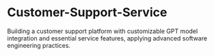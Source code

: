 # Customer-Support-Service
Building a customer support platform with customizable GPT model integration and essential service features, applying advanced software engineering practices.
